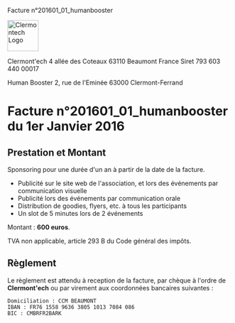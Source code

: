 <p class="invoice-number">Facture n°201601_01_humanbooster</p>

<img class="left" width="70px" src="http://clermontech.org/images/clermontech_logo_200px.png" alt="Clermontech Logo" />

<p class="address-us">
<span class="address-title">Clermont'ech</span>
<span class="address-street">4 allée des Coteaux</span>
<span class="address-city">63110 Beaumont</span>
<span class="address-country">France</span>
<span class="address-extra">Siret 793 603 440 00017</span>
</p>
 
<p class="address-client">
<span class="address-title">Human Booster</span>
<span class="address-street">2, rue de l'Eminée</span>
<span class="address-city">63000 Clermont-Ferrand</span>
</p>

<h1 class="invoice-title">
Facture n°201601_01_humanbooster du 1er Janvier 2016
</h1>


## Prestation et Montant

Sponsoring pour une durée d'un an à partir de la date de la facture.

* Publicité sur le site web de l'association, et lors des événements par
communication visuelle
* Publicité lors des événements par communication orale
* Distribution de goodies, flyers, etc. à tous les participants
* Un slot de 5 minutes lors de 2 événements

Montant : **600 euros**.

TVA non applicable, article 293 B du Code général des impôts.


## Règlement

Le règlement est attendu à reception de la facture, par chèque à l'ordre de
**Clermont'ech** ou par virement aux coordonnées bancaires suivantes :

	Domiciliation : CCM BEAUMONT
	IBAN : FR76 1558 9636 3805 1013 7084 086
	BIC : CMBRFR2BARK
